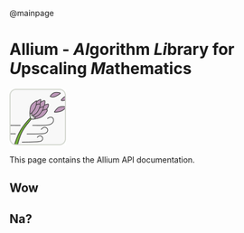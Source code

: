 @mainpage

<h1>Allium - <em>Al</em>gorithm <em>Li</em>brary for <em>U</em>pscaling <em>M</em>athematics</h1>

![Allium Logo](logo_allium.png)


This page contains the Allium API documentation.

## Wow

## Na?
